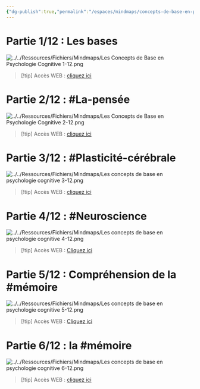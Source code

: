 ```yaml
---
{"dg-publish":true,"permalink":"/espaces/mindmaps/concepts-de-base-en-psychologie-cognitive-1-a-6/","tags":["mindmaps"],"noteIcon":"2"}
---
```


# Partie 1/12 : Les bases

![../../Ressources/Fichiers/Mindmaps/Les Concepts de Base en Psychologie Cognitive 1-12.png](/img/user/Ressources/Fichiers/Mindmaps/Les%20Concepts%20de%20Base%20en%20Psychologie%20Cognitive%201-12.png)
> [!tip]  Accès WEB : [cliquez ici](https://mindmapai.app/mind-map/les-concepts-de-base-en-psychologie-cognitive-8a2b8ca7)
# Partie 2/12 : #La-pensée
![../../Ressources/Fichiers/Mindmaps/Les Concepts de Base en Psychologie Cognitive 2-12.png](/img/user/Ressources/Fichiers/Mindmaps/Les%20Concepts%20de%20Base%20en%20Psychologie%20Cognitive%202-12.png)
> [!tip] Accès WEB : [cliquez ici](https://mindmapai.app/mind-map/concepts-de-base-en-psychologie-cognitive-b14d3284)
# Partie 3/12 : #Plasticité-cérébrale
![../../Ressources/Fichiers/Mindmaps/Les concepts de base en psychologie cognitive 3-12.png](/img/user/Ressources/Fichiers/Mindmaps/Les%20concepts%20de%20base%20en%20psychologie%20cognitive%203-12.png)
> [!tip] Accès WEB : [cliquez ici](https://mindmapai.app/mind-map/plasticité-cérébrale-106816e3)
# Partie 4/12 : #Neuroscience

![../../Ressources/Fichiers/Mindmaps/Les concepts de base en psychologie cognitive 4-12.png](/img/user/Ressources/Fichiers/Mindmaps/Les%20concepts%20de%20base%20en%20psychologie%20cognitive%204-12.png)
> [!tip] Accès WEB : [Cliquez ici](https://mindmapai.app/mind-map/les-concepts-de-base-en-psychologie-cognitive-5231d89a)

# Partie 5/12 : Compréhension de la #mémoire 
![../../Ressources/Fichiers/Mindmaps/Les concepts de base en psychologie cognitive 5-12.png](/img/user/Ressources/Fichiers/Mindmaps/Les%20concepts%20de%20base%20en%20psychologie%20cognitive%205-12.png)
> [!tip] Accès WEB : [Cliquez ici](https://mindmapai.app/mind-map/les-concepts-de-base-en-psychologie-cognitive-5231d89a)

# Partie 6/12 : la #mémoire
![../../Ressources/Fichiers/Mindmaps/Les concepts de base en psychologie cognitive 6-12.png](/img/user/Ressources/Fichiers/Mindmaps/Les%20concepts%20de%20base%20en%20psychologie%20cognitive%206-12.png)
> [!tip] Accès WEB : [cliquez ici](https://mindmapai.app/mind-map/la-mémoire-48117463)

